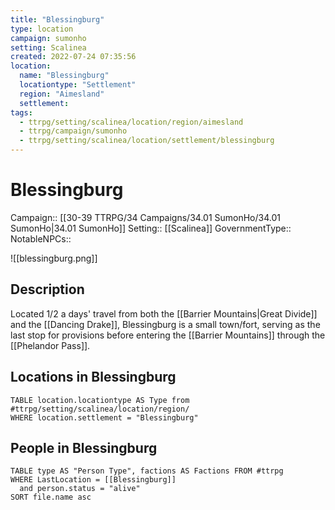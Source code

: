 ```yaml
---
title: "Blessingburg"
type: location
campaign: sumonho
setting: Scalinea
created: 2022-07-24 07:35:56
location:
  name: "Blessingburg"
  locationtype: "Settlement"
  region: "Aimesland"
  settlement: 
tags:
  - ttrpg/setting/scalinea/location/region/aimesland
  - ttrpg/campaign/sumonho
  - ttrpg/setting/scalinea/location/settlement/blessingburg
---
```

# Blessingburg

Campaign:: [[30-39 TTRPG/34 Campaigns/34.01 SumonHo/34.01 SumonHo|34.01 SumonHo]]
Setting:: [[Scalinea]]
GovernmentType::
NotableNPCs::

![[blessingburg.png]]

## Description

Located 1/2 a days' travel from both the [[Barrier Mountains|Great Divide]] and the [[Dancing Drake]], Blessingburg is a small town/fort, serving as the last stop for provisions before entering the [[Barrier Mountains]] through the [[Phelandor Pass]].

## Locations in Blessingburg
```dataview
TABLE location.locationtype AS Type from #ttrpg/setting/scalinea/location/region/
WHERE location.settlement = "Blessingburg"
```

## People in Blessingburg

```dataview
TABLE type AS "Person Type", factions AS Factions FROM #ttrpg 
WHERE LastLocation = [[Blessingburg]]
  and person.status = "alive"
SORT file.name asc
```



